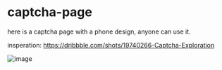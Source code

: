 # captcha-page
here is a captcha page with a phone design, anyone can use it.

insperation: https://dribbble.com/shots/19740266-Captcha-Exploration

![image](https://github.com/user-attachments/assets/2a8d5b71-2b19-40fc-a838-e99ead21901d)
